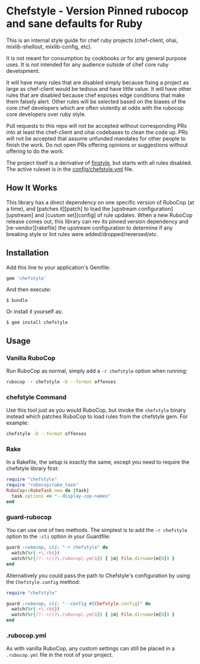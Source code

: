 # Chefstyle - Version Pinned rubocop and sane defaults for Ruby

This is an internal style guide for chef ruby projects (chef-client,
ohai, mixlib-shellout, mixlib-config, etc).

It is not meant for consumption by cookbooks or for any general
purpose uses.  It is not intended for any audience outside of chef
core ruby development.

It will have many rules that are disabled simply because fixing a
project as large as chef-client would be tedious and have little
value.  It will have other rules that are disabled because chef
exposes edge conditions that make them falsely alert.  Other rules
will be selected based on the biases of the core chef developers
which are often violently at odds with the rubocop core developers
over ruby style.

Pull requests to this repo will not be accepted without corresponding
PRs into at least the chef-client and ohai codebases to clean the
code up.  PRs will not be accepted that assume unfunded mandates for
other people to finish the work.  Do not open PRs offering opinions
or suggestions without offering to do the work.

The project itself is a derivative of
[finstyle](https://github.com/fnichol/finstyle), but starts with all
rules disabled.  The active ruleset is in the
[config/chefstyle.yml](https://github.com/chef/chefstyle/blob/master/config/chefstyle.yml)
file.

## How It Works

This library has a direct dependency on one specific version of RuboCop (at a time), and [patches it][patch] to load the [upstream configuration][upstream] and [custom set][config] of rule updates. When a new RuboCop release comes out, this library can rev its pinned version dependency and [re-vendor][rakefile] the upstream configuration to determine if any breaking style or lint rules were added/dropped/reversed/etc.

## Installation

Add this line to your application's Gemfile:

```ruby
gem 'chefstyle'
```

And then execute:

    $ bundle

Or install it yourself as:

    $ gem install chefstyle

## Usage

### Vanilla RuboCop

Run RuboCop as normal, simply add a `-r chefstyle` option when running:

```sh
rubocop -r chefstyle -D --format offenses
```

### chefstyle Command

Use this tool just as you would RuboCop, but invoke the `chefstyle` binary
instead which patches RuboCop to load rules from the chefstyle gem. For example:

```sh
chefstyle -D --format offenses
```

### Rake

In a Rakefile, the setup is exactly the same, except you need to require the
chefstyle library first:

```ruby
require "chefstyle"
require "rubocop/rake_task"
RuboCop::RakeTask.new do |task|
  task.options << "--display-cop-names"
end
```

### guard-rubocop

You can use one of two methods. The simplest is to add the `-r chefstyle` option to the `:cli` option in your Guardfile:

```ruby
guard :rubocop, cli: "-r chefstyle" do
  watch(%r{.+\.rb$})
  watch(%r{(?:.+/)?\.rubocop\.yml$}) { |m| File.dirname(m[0]) }
end
```

Alternatively you could pass the path to Chefstyle's configuration by using the `Chefstyle.config` method:

```ruby
require "chefstyle"

guard :rubocop, cli: "--config #{Chefstyle.config}" do
  watch(%r{.+\.rb$})
  watch(%r{(?:.+/)?\.rubocop\.yml$}) { |m| File.dirname(m[0]) }
end
```

### .rubocop.yml

As with vanilla RuboCop, any custom settings can still be placed in a `.rubocop.yml` file in the root of your project.
